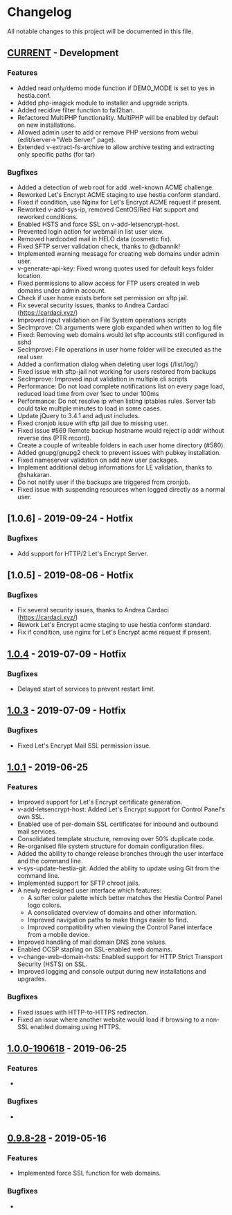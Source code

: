 # Changelog
All notable changes to this project will be documented in this file.

## [CURRENT] - Development
### Features
- Added read only/demo mode function if DEMO_MODE is set to yes in hestia.conf.
- Added php-imagick module to installer and upgrade scripts.
- Added recidive filter function to fail2ban.
- Refactored MultiPHP functionality. MultiPHP will be enabled by default on new installations.
- Allowed admin user to add or remove PHP versions from webui (edit/server->"Web Server" page).
- Extended v-extract-fs-archive to allow archive testing and extracting only specific paths (for tar)

### Bugfixes
- Added a detection of web root for add .well-known ACME challenge.
- Reworked Let's Encrypt ACME staging to use hestia conform standard.
- Fixed if condition, use Nginx for Let's Encrypt ACME request if present.
- Reworked v-add-sys-ip, removed CentOS/Red Hat support and reworked conditions.
- Enabled HSTS and force SSL on v-add-letsencrypt-host.
- Prevented login action for webmail in list user view.
- Removed hardcoded mail in HELO data (cosmetic fix).
- Fixed SFTP server validation check, thanks to @dbannik!
- Implemented warning message for creating web domains under admin user.
- v-generate-api-key: Fixed wrong quotes used for default keys folder location.
- Fixed permissions to allow access for FTP users created in web domains under admin account.
- Check if user home exists before set permission on sftp jail.
- Fix several security issues, thanks to Andrea Cardaci (https://cardaci.xyz/)
- Improved input validation on File System operations scripts
- SecImprove: Cli arguments were glob expanded when written to log file
- Fixed: Removing web domains would let sftp accounts still configured in sshd
- SecImprove: File operations in user home folder will be executed as the real user
- Added a confirmation dialog when deleting user logs (/list/log/)
- Fixed issue with sftp-jail not working for users restored from backups
- SecImprove: Improved input validation in multiple cli scripts
- Performance: Do not load complete notifications list on every page load, reduced load time from over 1sec to under 100ms
- Performance: Do not resolve ip when listing iptables rules. Server tab could take multiple minutes to load in some cases.
- Update jQuery to 3.4.1 and adjust includes.
- Fixed cronjob issue with sftp jail due to missing user.
- Fixed issue #569 Remote backup hostname would reject ip addr without reverse dns (PTR record).
- Create a couple of writeable folders in each user home directory (#580).
- Added gnupg/gnupg2 check to prevent issues with pubkey installation.
- Fixed nameserver validation on add new user packages.
- Implement additional debug informations for LE validation, thanks to @shakaran.
- Do not notify user if the backups are triggered from cronjob.
- Fixed issue with suspending resources when logged directly as a normal user.

## [1.0.6] - 2019-09-24 - Hotfix
### Bugfixes
- Add support for HTTP/2 Let's Encrypt Server.

## [1.0.5] - 2019-08-06 - Hotfix
### Bugfixes
- Fix several security issues, thanks to Andrea Cardaci (https://cardaci.xyz/)
- Rework Let's Encrypt acme staging to use hestia conform standard.
- Fix if condition, use nginx for Let's Encrypt acme request if present.

## [1.0.4] - 2019-07-09 - Hotfix
### Bugfixes
- Delayed start of services to prevent restart limit.

## [1.0.3] - 2019-07-09 - Hotfix
### Bugfixes
- Fixed Let's Encrypt Mail SSL permission issue.

## [1.0.1] - 2019-06-25
### Features
- Improved support for Let's Encrypt certificate generation.
- v-add-letsencrypt-host: Added Let's Encrypt support for Control Panel's own SSL.
- Enabled use of per-domain SSL certificates for inbound and outbound mail services.
- Consolidated template structure, removing over 50% duplicate code.
- Re-organised file system structure for domain configuration files.
- Added the ability to change release branches through the user interface and the command line.
- v-sys-update-hestia-git: Added the ability to update using Git from the command line.
- Implemented support for SFTP chroot jails.
- A newly redesigned user interface which features:
    - A softer color palette which better matches the Hestia Control Panel logo colors.
    - A consolidated overview of domains and other information.
    - Improved navigation paths to make things easier to find.
    - Improved compatibility when viewing the Control Panel interface from a mobile device.
- Improved handling of mail domain DNS zone values.
- Enabled OCSP stapling on SSL-enabled web domains.
- v-change-web-domain-hsts: Enabled support for HTTP Strict Transport Security (HSTS) on SSL.
- Improved logging and console output during new installations and upgrades.

### Bugfixes
- Fixed issues with HTTP-to-HTTPS redirecton.
- Fixed an issue where another website would load if browsing to a non-SSL enabled domaing using HTTPS.

## [1.0.0-190618] - 2019-06-25
### Features
- 

### Bugfixes
- 

## [0.9.8-28] - 2019-05-16
### Features
- Implemented force SSL function for web domains.

### Bugfixes
- 


[CURRENT]: https://github.com/hestiacp/hestiacp
[1.0.4]: https://github.com/hestiacp/hestiacp/releases/tag/1.0.4
[1.0.3]: https://github.com/hestiacp/hestiacp/releases/tag/1.0.3
[1.0.1]: https://github.com/hestiacp/hestiacp/releases/tag/1.0.1
[1.0.0-190618]: https://github.com/hestiacp/hestiacp/releases/tag/1.0.0-190618
[0.9.8-28]: https://github.com/hestiacp/hestiacp/releases/tag/0.9.8-28
